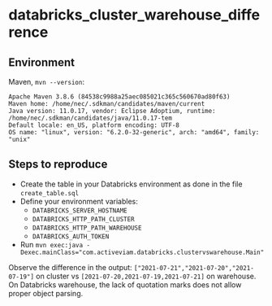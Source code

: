 # databricks_cluster_warehouse_difference

## Environment

Maven, `mvn --version`:

```
Apache Maven 3.8.6 (84538c9988a25aec085021c365c560670ad80f63)
Maven home: /home/nec/.sdkman/candidates/maven/current
Java version: 11.0.17, vendor: Eclipse Adoptium, runtime: /home/nec/.sdkman/candidates/java/11.0.17-tem
Default locale: en_US, platform encoding: UTF-8
OS name: "linux", version: "6.2.0-32-generic", arch: "amd64", family: "unix"
```

## Steps to reproduce

- Create the table in your Databricks environment as done in the file `create_table.sql`
- Define your environment variables:
  - `DATABRICKS_SERVER_HOSTNAME`
  - `DATABRICKS_HTTP_PATH_CLUSTER`
  - `DATABRICKS_HTTP_PATH_WAREHOUSE`
  - `DATABRICKS_AUTH_TOKEN`
- Run `mvn exec:java -Dexec.mainClass="com.activeviam.databricks.clustervswarehouse.Main"`

Observe the difference in the output: `["2021-07-21","2021-07-20","2021-07-19"]` on cluster vs `[2021-07-20,2021-07-19,2021-07-21]` on warehouse.
On Databricks warehouse, the lack of quotation marks does not allow proper object parsing.
